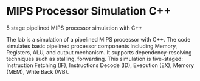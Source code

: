 # MIPS Processor Simulation C++
5 stage pipelined MIPS processor simulation with C++  

The lab is a simulation of a pipelined MIPS processor with C++. The code simulates basic pipelined processor components including Memory, Registers, ALU, and output mechanism. It supports dependency-resolving techniques such as stalling, forwarding. This simulation is five-staged: Instruction Fetching (IF), Instructions Decode (ID), Execution (EX), Memory (MEM), Write Back (WB). 
